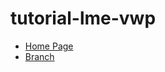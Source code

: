 # tutorial-lme-vwp

- [Home Page](https://kishiyamat.github.io/tutorial-lme-vwp/)
- [Branch](https://github.com/kishiyamat/tutorial-lme-vwp/tree/gh-pages)
